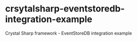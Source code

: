 # crsytalsharp-eventstoredb-integration-example
Crystal Sharp framework - EventStoreDB integration example
